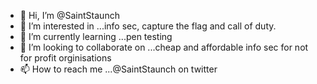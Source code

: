 - 👋 Hi, I’m @SaintStaunch
- 👀 I’m interested in ...info sec, capture the flag and call of duty.
- 🌱 I’m currently learning ...pen testing
- 💞️ I’m looking to collaborate on ...cheap and affordable info sec for not for profit orginisations
- 📫 How to reach me ...@SaintStaunch on twitter

<!---
SaintStaunch/SaintStaunch is a ✨ special ✨ repository because its `README.md` (this file) appears on your GitHub profile.
You can click the Preview link to take a look at your changes.
--->

